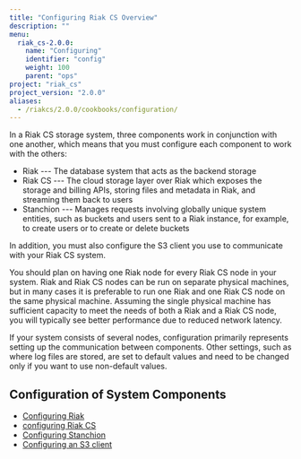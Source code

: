 ```yaml
---
title: "Configuring Riak CS Overview"
description: ""
menu:
  riak_cs-2.0.0:
    name: "Configuring"
    identifier: "config"
    weight: 100
    parent: "ops"
project: "riak_cs"
project_version: "2.0.0"
aliases:
  - /riakcs/2.0.0/cookbooks/configuration/
---
```


In a Riak CS storage system, three components work in conjunction with one another, which means that you must configure each component to work with the others:

* Riak --- The database system that acts as the backend storage
* Riak CS --- The cloud storage layer over Riak which exposes the storage and billing APIs, storing files and metadata in Riak, and streaming them back to users
* Stanchion --- Manages requests involving globally unique system entities, such as buckets and users sent to a Riak instance, for example, to create users or to create or delete buckets

In addition, you must also configure the S3 client you use to communicate with your Riak CS system.

You should plan on having one Riak node for every Riak CS node in your system. Riak and Riak CS nodes can be run on separate physical machines, but in many cases it is preferable to run one Riak and one Riak CS node on the same physical machine. Assuming the single physical machine has sufficient capacity to meet the needs of both a Riak and a Riak CS node, you will typically see better performance due to reduced network latency.

If your system consists of several nodes, configuration primarily represents setting up the communication between components. Other settings, such as where log files are stored, are set to default values and need to be changed only if you want to use non-default values.

## Configuration of System Components

* [Configuring Riak]({{<baseurl>}}riak/cs/2.0.0/cookbooks/configuration/riak-for-cs)
* [configuring Riak CS]({{<baseurl>}}riak/cs/2.0.0/cookbooks/configuration/riak-cs)
* [Configuring Stanchion]({{<baseurl>}}riak/cs/2.0.0/cookbooks/configuration/stanchion)
* [Configuring an S3 client]({{<baseurl>}}riak/cs/2.0.0/cookbooks/configuration/s3-client)
